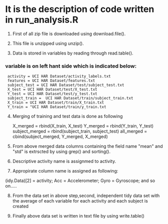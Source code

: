 # It is the description of code written in run_analysis.R

1. First of all zip file is downloaded using download.file().

2. This file is unzipped using unzip().

3. Data is stored in variables by reading through read.table().
 ### variable is on left hant side which is indicated below:

     activity = UCI HAR Dataset/activity_labels.txt
     features = UCI HAR Dataset/features.txt
     subject_test = UCI HAR Dataset/test/subject_test.txt
     X_test = UCI HAR Dataset/test/X_test.txt
     Y_test = UCI HAR Dataset/test/y_test.txt
     subject_train =  UCI HAR Dataset/train/subject_train.txt
     X_train = UCI HAR Dataset/train/X_train.txt
     Y_train = "UCI HAR Dataset/train/y_train.txt

4.  Merging of training and test data is done as following

    X_merged = rbind(X_train, X_test)
    Y_merged = rbind(Y_train, Y_test)
    subject_merged = rbind(subject_train, subject_test)
    all_merged = cbind(subject_merged, Y_merged, X_merged)


5. From above merged data columns containing the field name "mean" and "std" is extrscted by using grep() and sorting().

6. Descriptive activity name is assignmed to activity.

7. Appropirate column name is assigned as following:

(idy.Data)[2] = activity;
Acc = Accelerometer;
Gyro = Gyroscope;
and so on.....


8. From the data set in above step,second, independent tidy data set with the average of each variable for each activity and each subject is created

9. Finally above data set is written in text file by using write.table()
